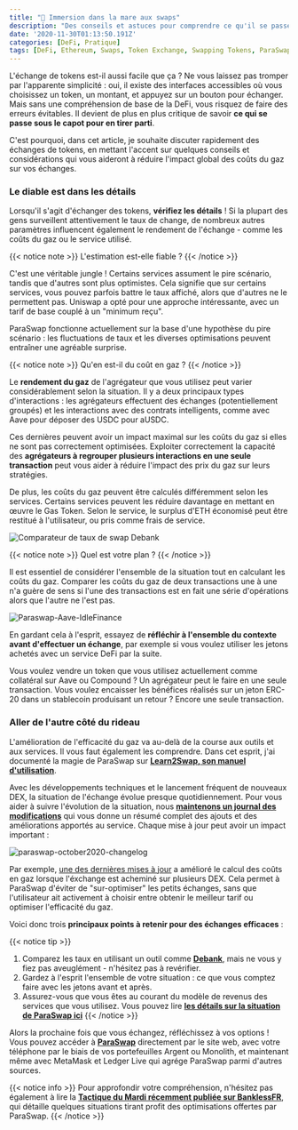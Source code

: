```yaml
---
title: "🐊 Immersion dans la mare aux swaps"
description: "Des conseils et astuces pour comprendre ce qu'il se passe sous le capot avec les aggrégateurs d'échanges décentralisés et comment les utiliser au mieux."
date: '2020-11-30T01:13:50.191Z'
categories: [DeFi, Pratique]
tags: [DeFi, Ethereum, Swaps, Token Exchange, Swapping Tokens, ParaSwap, Uniswap, Balancer, Curve, SushiSwap, Aave, Compound]
---
```


L'échange de tokens est-il aussi facile que ça ? Ne vous laissez pas tromper par l'apparente simplicité : oui, il existe des interfaces accessibles où vous choisissez un token, un montant, et appuyez sur un bouton pour échanger. Mais sans une compréhension de base de la DeFi, vous risquez de faire des erreurs évitables.  Il devient de plus en plus critique de savoir **ce qui se passe sous le capot pour en tirer parti**. 

C'est pourquoi, dans cet article, je souhaite discuter rapidement des échanges de tokens, en mettant l'accent sur quelques conseils et considérations qui vous aideront à réduire l'impact global des coûts du gaz sur vos échanges. 

### Le diable est dans les détails

Lorsqu'il s'agit d'échanger des tokens, **vérifiez les détails** ! Si la plupart des gens surveillent attentivement le taux de change, de nombreux autres paramètres influencent également le rendement de l'échange - comme les coûts du gaz ou le service utilisé.

{{< notice note >}}
L'estimation est-elle fiable ?
{{< /notice >}}

C'est une véritable jungle ! Certains services assument le pire scénario, tandis que d'autres sont plus optimistes. Cela signifie que sur certains services, vous pouvez parfois battre le taux affiché, alors que d'autres ne le permettent pas. Uniswap a opté pour une approche intéressante, avec un tarif de base couplé à un "minimum reçu". 

ParaSwap fonctionne actuellement sur la base d'une hypothèse du pire scénario : les fluctuations de taux et les diverses optimisations peuvent entraîner une agréable surprise.

{{< notice note >}}
Qu'en est-il du coût en gaz ?
{{< /notice >}}

Le **rendement du gaz** de l'agrégateur que vous utilisez peut varier considérablement selon la situation. Il y a deux principaux types d'interactions : les agrégateurs effectuent des échanges (potentiellement groupés) et les interactions avec des contrats intelligents, comme avec Aave pour déposer des USDC pour aUSDC. 

Ces dernières peuvent avoir un impact maximal sur les coûts du gaz si elles ne sont pas correctement optimisées. Exploiter correctement la capacité des **agrégateurs à regrouper plusieurs interactions en une seule transaction** peut vous aider à réduire l'impact des prix du gaz sur leurs stratégies.

De plus, les coûts du gaz peuvent être calculés différemment selon les services. Certains services peuvent les réduire davantage en mettant en œuvre le Gas Token. Selon le service, le surplus d'ETH économisé peut être restitué à l'utilisateur, ou pris comme frais de service.

![Comparateur de taux de swap Debank](/img/2020/swap-swamps/debank.png "Comparateur de taux de swap Debank")

{{< notice note >}}
Quel est votre plan ?
{{< /notice >}}

Il est essentiel de considérer l'ensemble de la situation tout en calculant les coûts du gaz. Comparer les coûts du gaz de deux transactions une à une n'a guère de sens si l'une des transactions est en fait une série d'opérations alors que l'autre ne l'est pas. 

![Paraswap-Aave-IdleFinance](/img/2020/swap-swamps/paraswap-aave-idle.png "ParaSwap peut regrouper un retrait de Idle Finance, un swap et un dépôt sur Aave en une seule transaction")

En gardant cela à l'esprit, essayez de **réfléchir à l'ensemble du contexte avant d'effectuer un échange**, par exemple si vous voulez utiliser les jetons achetés avec un service DeFi par la suite.

Vous voulez vendre un token que vous utilisez actuellement comme collatéral sur Aave ou Compound ? Un agrégateur peut le faire en une seule transaction. Vous voulez encaisser les bénéfices réalisés sur un jeton ERC-20 dans un stablecoin produisant un retour ? Encore une seule transaction.

### Aller de l'autre côté du rideau

L'amélioration de l'efficacité du gaz va au-delà de la course aux outils et aux services. Il vous faut également les comprendre. Dans cet esprit, j'ai documenté la magie de ParaSwap sur **[Learn2Swap, son manuel d'utilisation](https://learn2swap.com/l2s/)**.

Avec les développements techniques et le lancement fréquent de nouveaux DEX, la situation de l'échange évolue presque quotidiennement. Pour vous aider à suivre l'évolution de la situation, nous **[maintenons un journal des modifications](https://learn2swap.com/l2s/links-and-resources/changelog-2020)** qui vous donne un résumé complet des ajouts et des améliorations apportés au service. Chaque mise à jour peut avoir un impact important :

![paraswap-october2020-changelog](/img/2020/swap-swamps/paraswap-october2020-changelog.png "Octobre a été un mois chargé pour ParaSwap !")

Par exemple, [une des dernières mises à jour](https://twitter.com/paraswap/status/1321417337703223304?s=20) a amélioré le calcul des coûts en gaz lorsque l'éxchange est acheminé sur plusieurs DEX. Cela permet à ParaSwap d'éviter  de "sur-optimiser" les petits échanges, sans que l'utilisateur ait activement à choisir entre obtenir le meilleur tarif ou optimiser l'efficacité du gaz.

Voici donc trois **principaux points à retenir pour des échanges efficaces** :

{{< notice tip  >}}
1. Comparez les taux en utilisant un outil comme **[Debank](https://debank.com/swap)**, mais ne vous y fiez pas aveuglément - n'hésitez pas à revérifier.
2. Gardez à l'esprit l'ensemble de votre situation : ce que vous comptez faire avec les jetons avant et après.
3. Assurez-vous que vous êtes au courant du modèle de revenus des services que vous utilisez. Vous pouvez lire **[les détails sur la situation de ParaSwap ici](https://app.gitbook.com/@paraswap-network/s/l2s/understanding-paraswap/fees)**
{{< /notice >}}

Alors la prochaine fois que vous échangez, réfléchissez à vos options ! Vous pouvez accéder à **[ParaSwap](https://paraswap.io/)** directement par le site web, avec votre téléphone par le biais de vos portefeuilles Argent ou Monolith, et maintenant même avec MetaMask et Ledger Live qui agrége ParaSwap parmi d'autres sources.

{{< notice info  >}}
Pour approfondir votre compréhension, n'hésitez pas également à lire la **[Tactique du Mardi récemment publiée sur BanklessFR](https://banklessfr.substack.com/p/-la-pratique-du-mardi-comment-changer)**, qui détaille quelques situations tirant profit des optimisations offertes par ParaSwap.
{{< /notice >}}